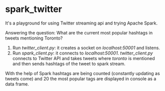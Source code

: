 # spark_twitter
It's a playground for using Twitter streaming api and trying Apache Spark.

Answering the question: What are the current most popular hashtags in tweets mentioning Toronto?

1. Run *twitter_client.py*: it creates a socket on *localhost:50001* and listens. 
2. Run *spark_client.py*: it connects to *localhost:50001*. *twitter_client.py* connects to Twitter API and takes tweets where *toronto* is mentioned and then sends hashtags of the tweet to spark stream.

With the help of Spark hashtags are being counted (constantly updating as tweets come) and 20 the most popular tags are displayed in console as a data frame.
